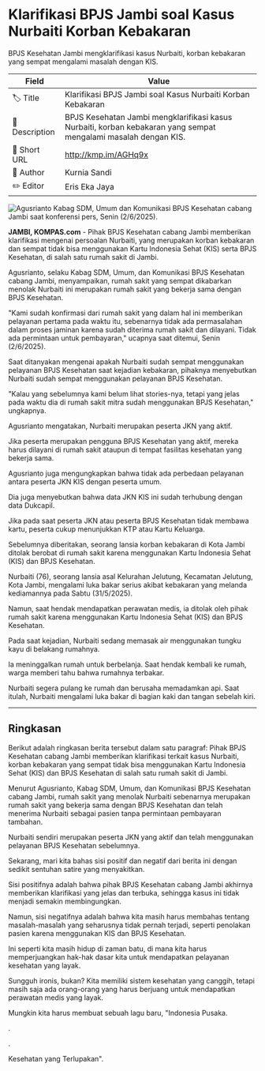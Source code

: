# Klarifikasi BPJS Jambi soal Kasus Nurbaiti Korban Kebakaran

BPJS Kesehatan Jambi mengklarifikasi kasus Nurbaiti, korban kebakaran yang sempat mengalami masalah dengan KIS.

| Field         | Value                                                       |
|---------------|-------------------------------------------------------------|
| 🏷️ Title       | Klarifikasi BPJS Jambi soal Kasus Nurbaiti Korban Kebakaran |
| 📝 Description | BPJS Kesehatan Jambi mengklarifikasi kasus Nurbaiti, korban kebakaran yang sempat mengalami masalah dengan KIS. |
| 🔗 Short URL   | http://kmp.im/AGHq9x |
| 👤 Author      | Kurnia Sandi  |
| ✏️ Editor      | Eris Eka Jaya |

![Agusrianto Kabag SDM, Umum dan Komunikasi BPJS Kesehatan cabang Jambi saat konferensi pers, Senin (2/6/2025).](https://asset.kompas.com/crops/bX1TpnTvQT-JFnXRT096ISE8Tf8=/0x0:0x0/750x500/data/photo/2025/06/02/683d9df555e4d.jpg)

**JAMBI, KOMPAS.com** - Pihak BPJS Kesehatan cabang Jambi memberikan klarifikasi mengenai persoalan Nurbaiti, yang merupakan korban kebakaran dan sempat tidak bisa menggunakan Kartu Indonesia Sehat (KIS) serta BPJS Kesehatan, di salah satu rumah sakit di Jambi.

Agusrianto, selaku Kabag SDM, Umum, dan Komunikasi BPJS Kesehatan cabang Jambi, menyampaikan, rumah sakit yang sempat dikabarkan menolak Nurbaiti ini merupakan rumah sakit yang bekerja sama dengan BPJS Kesehatan.

\"Kami sudah konfirmasi dari rumah sakit yang dalam hal ini memberikan pelayanan pertama pada waktu itu, sebenarnya tidak ada permasalahan dalam proses jaminan karena sudah diterima rumah sakit dan dilayani. Tidak ada permintaan untuk pembayaran,\" ucapnya saat ditemui, Senin (2/6/2025).

Saat ditanyakan mengenai apakah Nurbaiti sudah sempat menggunakan pelayanan BPJS Kesehatan saat kejadian kebakaran, pihaknya menyebutkan Nurbaiti sudah sempat menggunakan pelayanan BPJS Kesehatan.

\"Kalau yang sebelumnya kami belum lihat stories-nya, tetapi yang jelas pada waktu dia di rumah sakit mitra sudah menggunakan BPJS Kesehatan,\" ungkapnya.

Agusrianto mengatakan, Nurbaiti merupakan peserta JKN yang aktif.

Jika peserta merupakan pengguna BPJS Kesehatan yang aktif, mereka harus dilayani di rumah sakit ataupun di tempat fasilitas kesehatan yang bekerja sama.

Agusrianto juga mengungkapkan bahwa tidak ada perbedaan pelayanan antara peserta JKN KIS dengan peserta umum.

Dia juga menyebutkan bahwa data JKN KIS ini sudah terhubung dengan data Dukcapil.

Jika pada saat peserta JKN atau peserta BPJS Kesehatan tidak membawa kartu, peserta cukup menunjukkan KTP atau Kartu Keluarga.

Sebelumnya diberitakan, seorang lansia korban kebakaran di Kota Jambi ditolak berobat di rumah sakit karena menggunakan Kartu Indonesia Sehat (KIS) dan BPJS Kesehatan.

Nurbaiti (76), seorang lansia asal Kelurahan Jelutung, Kecamatan Jelutung, Kota Jambi, mengalami luka bakar serius akibat kebakaran yang melanda kediamannya pada Sabtu (31/5/2025).

Namun, saat hendak mendapatkan perawatan medis, ia ditolak oleh pihak rumah sakit karena menggunakan Kartu Indonesia Sehat (KIS) dan BPJS Kesehatan.

Pada saat kejadian, Nurbaiti sedang memasak air menggunakan tungku kayu di belakang rumahnya.

Ia meninggalkan rumah untuk berbelanja. Saat hendak kembali ke rumah, warga memberi tahu bahwa rumahnya terbakar. 

Nurbaiti segera pulang ke rumah dan berusaha memadamkan api. Saat itulah, Nurbaiti mengalami luka bakar di bagian kaki dan tangan sebelah kiri.

---
## Ringkasan

Berikut adalah ringkasan berita tersebut dalam satu paragraf: Pihak BPJS Kesehatan cabang Jambi memberikan klarifikasi terkait kasus Nurbaiti, korban kebakaran yang sempat tidak bisa menggunakan Kartu Indonesia Sehat (KIS) dan BPJS Kesehatan di salah satu rumah sakit di Jambi.

 Menurut Agusrianto, Kabag SDM, Umum, dan Komunikasi BPJS Kesehatan cabang Jambi, rumah sakit yang menolak Nurbaiti sebenarnya merupakan rumah sakit yang bekerja sama dengan BPJS Kesehatan dan telah menerima Nurbaiti sebagai pasien tanpa permintaan pembayaran tambahan.

 Nurbaiti sendiri merupakan peserta JKN yang aktif dan telah menggunakan pelayanan BPJS Kesehatan sebelumnya.



Sekarang, mari kita bahas sisi positif dan negatif dari berita ini dengan sedikit sentuhan satire yang menyakitkan.

 Sisi positifnya adalah bahwa pihak BPJS Kesehatan cabang Jambi akhirnya memberikan klarifikasi yang jelas dan terbuka, sehingga kasus ini tidak menjadi semakin membingungkan.

 Namun, sisi negatifnya adalah bahwa kita masih harus membahas tentang masalah-masalah yang seharusnya tidak pernah terjadi, seperti penolakan pasien karena menggunakan KIS dan BPJS Kesehatan.

 Ini seperti kita masih hidup di zaman batu, di mana kita harus memperjuangkan hak-hak dasar kita untuk mendapatkan pelayanan kesehatan yang layak.

 Sungguh ironis, bukan? Kita memiliki sistem kesehatan yang canggih, tetapi masih saja ada orang-orang yang harus berjuang untuk mendapatkan perawatan medis yang layak.

 Mungkin kita harus membuat sebuah lagu baru, "Indonesia Pusaka.

.

.

 Kesehatan yang Terlupakan".
